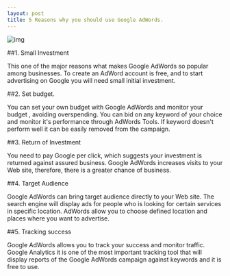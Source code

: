 ```yaml
---
layout: post
title: 5 Reasons why you should use Google AdWords.
---
```

![img](http://cdn2.hubspot.net/hub/233537/file-29570299-png/images/google-adwords-resized-600.png)

##1. Small Investment

This one of the major reasons what makes Google AdWords so popular among businesses. To create an AdWord account is free, and to start advertising on Google you will need small initial investment.

##2. Set budget.

You can set your own budget with Google AdWords and monitor your budget , avoiding overspending. You can bid on any keyword of your choice and monitor it's performance through AdWords Tools. If keyword doesn't perform well it can be easily removed from the campaign.

##3. Return of Investment

You need to pay Google per click, which suggests your investment is returned against assured business. Google AdWords increases  visits to your Web site, therefore, there is a greater chance of business.

##4. Target Audience

Google AdWords can bring target audience directly to your Web site.  The search engine will display ads for people who is looking for certain services in specific location.  AdWords allow you to choose defined location and places where you want to advertise.

##5. Tracking success

Google AdWords allows you to track your success and monitor traffic. Google Analytics it is one of the most important tracking tool that will display reports of the Google AdWords campaign against keywords and it is free to use.
